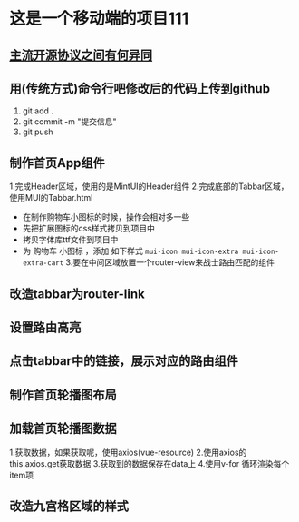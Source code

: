 # 这是一个移动端的项目111

## [主流开源协议之间有何异同](https://blog.csdn.net/qq_39239110/article/details/92834885)

## 用(传统方式)命令行吧修改后的代码上传到github
1. git add  . 
2. git commit -m "提交信息"
3. git push

## 制作首页App组件
1.完成Header区域，使用的是MintUI的Header组件
2.完成底部的Tabbar区域，使用MUI的Tabbar.html
  + 在制作购物车小图标的时候，操作会相对多一些
  + 先把扩展图标的css样式拷贝到项目中
  + 拷贝字体库ttf文件到项目中
  + 为 购物车 小图标 ，添加 如下样式 `mui-icon mui-icon-extra mui-icon-extra-cart`
3.要在中间区域放置一个router-view来战士路由匹配的组件

## 改造tabbar为router-link

## 设置路由高亮

## 点击tabbar中的链接，展示对应的路由组件

## 制作首页轮播图布局

## 加载首页轮播图数据
 1.获取数据，如果获取呢，使用axios(vue-resource)
 2.使用axios的this.axios.get获取数据
 3.获取到的数据保存在data上
 4.使用v-for 循环渲染每个item项

## 改造九宫格区域的样式

